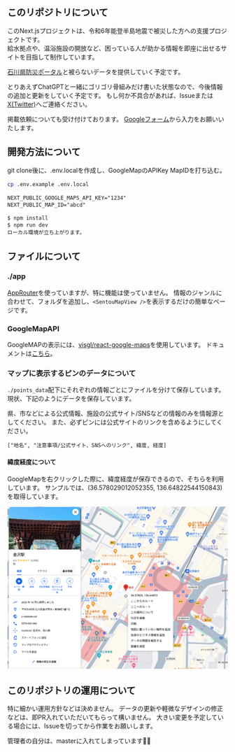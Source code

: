 ## このリポジトリについて

このNext.jsプロジェクトは、令和6年能登半島地震で被災した方への支援プロジェクトです。  
給水拠点や、温浴施設の開放など、困っている人が助かる情報を即座に出せるサイトを目指して制作しています。

[石川県防災ポータル](https://pref-ishikawa.my.salesforce-sites.com/)と被らないデータを提供していく予定です。


とりあえずChatGPTと一緒にゴリゴリ骨組みだけ書いた状態なので、今後情報の追加と更新をしていく予定です。
もし何か不具合があれば、Issueまたは[X(Twitter)](https://twitter.com/t0m0120)へご連絡ください。

掲載依頼についても受け付けております。
[Googleフォーム](https://forms.gle/gEsLfsiKgKFCByfs7)から入力をお願いいたします。


## 開発方法について

git clone後に、.env.localを作成し、GoogleMapのAPIKey MapIDを打ち込む。

```sh
cp .env.example .env.local
```

```.env.local 
NEXT_PUBLIC_GOOGLE_MAPS_API_KEY="1234"
NEXT_PUBLIC_MAP_ID="abcd"
```

```sh
$ npm install
$ npm run dev
ローカル環境が立ち上がります。
```

## ファイルについて

### ./app

[AppRouter](https://nextjs.org/docs/app)を使っていますが、特に機能は使っていません。
情報のジャンルに合わせて、フォルダを追加し、`<SentouMapView />`を表示するだけの簡単なページです。

### GoogleMapAPI

GoogleMAPの表示には、[visgl/react-google-maps](https://github.com/visgl/react-google-maps)を使用しています。
ドキュメントは[こちら](https://visgl.github.io/react-google-maps/)。

### マップに表示するピンのデータについて

`./points_data`配下にそれぞれの情報ごとにファイルを分けて保存しています。
現状、下記のようにデータを保存しています。

県、市などによる公式情報、施設の公式サイト/SNSなどの情報のみを情報源としてください。
また、必ずピンには公式サイトのリンクを含めるようにしてください。

```
["地名", "注意事項/公式サイト、SNSへのリンク", 緯度, 経度]
```

####  緯度経度について

GoogleMapを右クリックした際に、緯度経度が保存できるので、そちらを利用しています。
サンプルでは、(36.578029012052355, 136.64822544150843)を取得しています。

![GoogleMapの緯度経度取得画面](./public/readme/googlemap.png)


## このリポジトリの運用について

特に細かい運用方針などは決めません。
データの更新や軽微なデザインの修正などは、即PR入れていただいてもらって構いません。
大きい変更を予定している場合には、Issueを切ってから作業をお願いします。

管理者の自分は、masterに入れてしまっています🙇‍♂